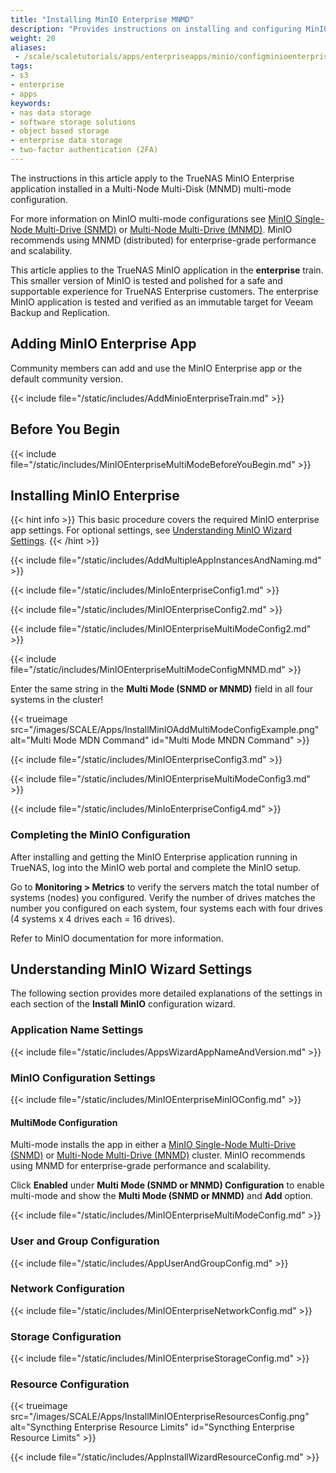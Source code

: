 ```yaml
---
title: "Installing MinIO Enterprise MNMD"
description: "Provides instructions on installing and configuring MinIO Enterprise in a Multi-Node Multi-Disk (MNMD) configuration."
weight: 20 
aliases:
 - /scale/scaletutorials/apps/enterpriseapps/minio/configminioenterprisemnmd/
tags:
- s3
- enterprise
- apps
keywords:
- nas data storage
- software storage solutions
- object based storage
- enterprise data storage
- two-factor authentication (2FA)
---
```



The instructions in this article apply to the TrueNAS MinIO Enterprise application installed in a Multi-Node Multi-Disk (MNMD) multi-mode configuration.

For more information on MinIO multi-mode configurations see [MinIO Single-Node Multi-Drive (SNMD)](https://min.io/docs/minio/linux/operations/install-deploy-manage/deploy-minio-single-node-multi-drive.html) or [Multi-Node Multi-Drive (MNMD)](https://min.io/docs/minio/linux/operations/install-deploy-manage/deploy-minio-multi-node-multi-drive.html#minio-mnmd). MinIO recommends using MNMD (distributed) for enterprise-grade performance and scalability.

This article applies to the TrueNAS MinIO application in the **enterprise** train.
This smaller version of MinIO is tested and polished for a safe and supportable experience for TrueNAS Enterprise customers.
The enterprise MinIO application is tested and verified as an immutable target for Veeam Backup and Replication.


## Adding MinIO Enterprise App
Community members can add and use the MinIO Enterprise app or the default community version.

{{< include file="/static/includes/AddMinioEnterpriseTrain.md" >}}

## Before You Begin

{{< include file="/static/includes/MinIOEnterpriseMultiModeBeforeYouBegin.md" >}}

## Installing MinIO Enterprise

{{< hint info >}}
This basic procedure covers the required MinIO enterprise app settings.
For optional settings, see [Understanding MinIO Wizard Settings](#understanding-minio-wizard-settings).
{{< /hint >}}

{{< include file="/static/includes/AddMultipleAppInstancesAndNaming.md" >}}

{{< include file="/static/includes/MinIoEnterpriseConfig1.md" >}}

{{< include file="/static/includes/MinIOEnterpriseConfig2.md" >}}

{{< include file="/static/includes/MinIOEnterpriseMultiModeConfig2.md" >}}

{{< include file="/static/includes/MinIOEnterpriseMultiModeConfigMNMD.md" >}}

Enter the same string in the **Multi Mode (SNMD or MNMD)** field in all four systems in the cluster! 

{{< trueimage src="/images/SCALE/Apps/InstallMinIOAddMultiModeConfigExample.png" alt="Multi Mode MDN Command" id="Multi Mode MNDN Command" >}} 

{{< include file="/static/includes/MinIOEnterpriseConfig3.md" >}}

{{< include file="/static/includes/MinIOEnterpriseMultiModeConfig3.md" >}}

{{< include file="/static/includes/MinIoEnterpriseConfig4.md" >}}

### Completing the MinIO Configuration

After installing and getting the MinIO Enterprise application running in TrueNAS, log into the MinIO web portal and complete the MinIO setup.

Go to **Monitoring > Metrics** to verify the servers match the total number of systems (nodes) you configured. 
Verify the number of drives matches the number you configured on each system, four systems each with four drives (4 systems x 4 drives each = 16 drives).

Refer to MinIO documentation for more information.

## Understanding MinIO Wizard Settings
The following section provides more detailed explanations of the settings in each section of the **Install MinIO** configuration wizard.

### Application Name Settings

{{< include file="/static/includes/AppsWizardAppNameAndVersion.md" >}}

### MinIO Configuration Settings

{{< include file="/static/includes/MinIOEnterpriseMinIOConfig.md" >}}

#### MultiMode Configuration
Multi-mode installs the app in either a [MinIO Single-Node Multi-Drive (SNMD)](https://min.io/docs/minio/linux/operations/install-deploy-manage/deploy-minio-single-node-multi-drive.html) or [Multi-Node Multi-Drive (MNMD)](https://min.io/docs/minio/linux/operations/install-deploy-manage/deploy-minio-multi-node-multi-drive.html#minio-mnmd) cluster.
MinIO recommends using MNMD for enterprise-grade performance and scalability.

Click **Enabled** under **Multi Mode (SNMD or MNMD) Configuration** to enable multi-mode and show the **Multi Mode (SNMD or MNMD)** and **Add** option.

{{< include file="/static/includes/MinIOEnterpriseMultiModeConfig.md" >}}

### User and Group Configuration

{{< include file="/static/includes/AppUserAndGroupConfig.md" >}}

### Network Configuration

{{< include file="/static/includes/MinIOEnterpriseNetworkConfig.md" >}}

### Storage Configuration

{{< include file="/static/includes/MinIOEnterpriseStorageConfig.md" >}}

### Resource Configuration

{{< trueimage src="/images/SCALE/Apps/InstallMinIOEnterpriseResourcesConfig.png" alt="Syncthing Enterprise Resource Limits" id="Syncthing Enterprise Resource Limits" >}}

{{< include file="/static/includes/AppInstallWizardResourceConfig.md" >}}